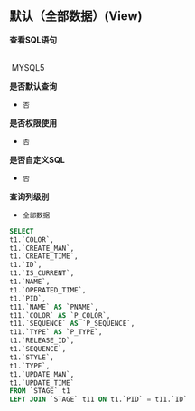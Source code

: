 ## 默认（全部数据）(View) <!-- {docsify-ignore-all} -->



<p class="panel-title"><b>查看SQL语句</b></p>
<br>

<el-row>
&nbsp;<el-tag @click="MYSQL5 = true">MYSQL5</el-tag>
</el-row>

<br>
<p class="panel-title"><b>是否默认查询</b></p>

* `否`

<p class="panel-title"><b>是否权限使用</b></p>

* `否`

<p class="panel-title"><b>是否自定义SQL</b></p>

* `否`

<p class="panel-title"><b>查询列级别</b></p>

* `全部数据`






<el-dialog v-model="MYSQL5" title="MYSQL5">

```sql
SELECT
t1.`COLOR`,
t1.`CREATE_MAN`,
t1.`CREATE_TIME`,
t1.`ID`,
t1.`IS_CURRENT`,
t1.`NAME`,
t1.`OPERATED_TIME`,
t1.`PID`,
t11.`NAME` AS `PNAME`,
t11.`COLOR` AS `P_COLOR`,
t11.`SEQUENCE` AS `P_SEQUENCE`,
t11.`TYPE` AS `P_TYPE`,
t1.`RELEASE_ID`,
t1.`SEQUENCE`,
t1.`STYLE`,
t1.`TYPE`,
t1.`UPDATE_MAN`,
t1.`UPDATE_TIME`
FROM `STAGE` t1 
LEFT JOIN `STAGE` t11 ON t1.`PID` = t11.`ID` 


```

</el-dialog>

<script>
 const { createApp } = Vue
  createApp({
    data() {
      return {
                MYSQL5 : false
        
      }
    },
    methods: {
    }
  }).use(ElementPlus).mount('#app')
</script>